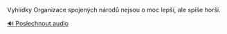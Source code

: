 
Vyhlídky Organizace spojených národů nejsou o moc lepší, ale spíše horší.

[🔊 Poslechnout audio](/data/7-paragraphs/audio/chapter_139/para_002-Vyhldky-Organizace-spojench-nrod-nejsou-o-moc.mp3)
